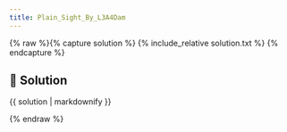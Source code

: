 ```yaml
---
title: Plain_Sight_By_L3A4Dam
---
```


{% raw %}{% capture solution %}
{% include_relative solution.txt %}
{% endcapture %}

## 📝 Solution

{{ solution | markdownify }}

{% endraw %}
